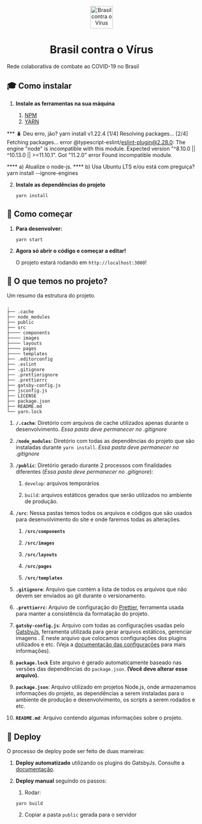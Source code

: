 <p align="center">
  <a href="https://brcontraovirus.org/">
    <img alt="Brasil contra o Vírus" src="https://brcontraovirus.org/assets/img/logo_2.png" width="60" />
  </a>
</p>
<h1 align="center">
  Brasil contra o Vírus
</h1>

Rede colaborativa de combate ao COVID-19 no Brasil

## 🎓 Como instalar

1.  **Instale as ferramentas na sua máquina**

    1. [NPM](https://www.npmjs.com/get-npm)
    2. [YARN](https://yarnpkg.com/getting-started/install)


*** :beetle: Deu erro, jão?
  yarn install v1.22.4
  [1/4] Resolving packages...
  [2/4] Fetching packages...
  error @typescript-eslint/eslint-plugin@2.28.0: The engine "node" is incompatible with this module. Expected version "^8.10.0 || ^10.13.0 || >=11.10.1". Got "11.2.0"
  error Found incompatible module.

**** a) Atualize o node-js.
**** b) Usa Ubuntu LTS e/ou está com preguiça?
  yarn install --ignore-engines

2.  **Instale as dependências do projeto**
    ```shell
    yarn install
    ```

## 🚀 Como começar

1. **Para desenvolver:**

   ```shell
   yarn start
   ```

2. **Agora só abrir o código e começar a editar!**

   O projeto estará rodando em `http://localhost:3000`!

## 🧐 O que temos no projeto?

Um resumo da estrutura do projeto.

    .
    ├── .cache
    ├── node_modules
    ├── public
    ├── src
    ├──── components
    ├──── images
    ├──── layouts
    ├──── pages
    ├──── templates
    ├── .editorconfig
    ├── .eslint
    ├── .gitignore
    ├── .prettierignore
    ├── .prettierrc
    ├── gatsby-config.js
    ├── jsconfig.js
    ├── LICENSE
    ├── package.json
    ├── README.md
    └── yarn.lock

1.  **`/.cache`**: Diretório com arquivos de cache utilizados apenas durante o desenvolvimento. _Essa pasta deve permanecer no .gitignore_

2.  **`/node_modules`**: Diretório com todas as dependências do projeto que são instaladas durante `yarn install`. _Essa pasta deve permanecer no .gitignore_

3.  **`/public`**: Diretório gerado durante 2 processos com finalidades diferentes (_Essa pasta deve permanecer no .gitignore_):

    1.  `develop`: arquivos temporários

    2.  `build`: arquivos estáticos gerados que serão utilizados no ambiente de produção.

4)  **`/src`**: Nessa pastas temos todos os arquivos e códigos que são usados para desenvolvimento do site e onde faremos todas as alterações.

    1.  **`/src/components`**

    2.  **`/src/images`**

    3.  **`/src/layouts`**

    4.  **`/src/pages`**

    5.  **`/src/templates`**

5)  **`.gitignore`**: Arquivo que contém a lista de todos os arquivos que não devem ser enviados ao git durante o versionamento.

6)  **`.prettierrc`**: Arquivo de configuração do [Prettier](https://prettier.io/), ferramenta usada para manter a consistência da formatação do projeto.

7)  **`gatsby-config.js`**: Arquivo com todas as configurações usadas pelo [GatsbyJs](https://www.gatsbyjs.org/), ferramenta utilizada para gerar arquivos estáticos, gerenciar imagens . É neste arquivo que colocamos configurações dos plugins utilizados e etc. (Veja a [documentação das configurações](https://www.gatsbyjs.org/docs/gatsby-config/) para mais informações).

8)  **`package.lock`** Este arquivo é gerado automaticamente baseado nas versões das dependências do `package.json`. **(Você deve alterar esse arquivo).**

9)  **`package.json`**: Arquivo utilizado em projetos Node.js, onde armazenamos informações do projeto, as dependências a serem instaladas para o ambiente de produção e desenvolvimento, os scripts a serem rodados e etc.

10) **`README.md`**: Arquivo contendo algumas informações sobre o projeto.

## 💫 Deploy

O processo de deploy pode ser feito de duas maneiras:

1. **Deploy automatizado** utilizando os plugins do GatsbyJs. Consulte a [documentação](https://www.gatsbyjs.org/docs/deploying-and-hosting/).

2. **Deploy manual** seguindo os passos:

   1. Rodar:

   ```SHELL
   yarn build
   ```

   2. Copiar a pasta `public` gerada para o servidor
